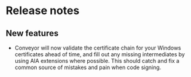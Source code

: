 # Release notes

## New features

* Conveyor will now validate the certificate chain for your Windows certificates ahead of time, and fill out any missing intermediates by using AIA extensions where possible. This should catch and fix a common source of mistakes and pain when code signing. 
